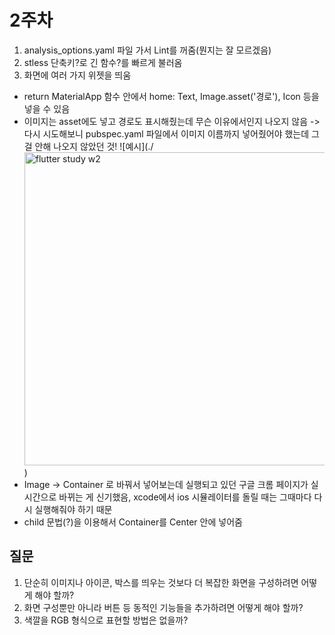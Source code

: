 # 2주차

1. analysis_options.yaml 파일 가서 Lint를 꺼줌(뭔지는 잘 모르겠음)
2. stless 단축키?로 긴 함수?를 빠르게 불러옴
3. 화면에 여러 가지 위젯을 띄움
  - return MaterialApp 함수 안에서 home: Text, Image.asset('경로'), Icon 등을 넣을 수 있음
  - 이미지는 asset에도 넣고 경로도 표시해줬는데 무슨 이유에서인지 나오지 않음
      -> 다시 시도해보니 pubspec.yaml 파일에서 이미지 이름까지 넣어줬어야 했는데 그걸 안해 나오지 않았던 것!
      ![예시](./<img width="501" alt="flutter study w2" src="https://user-images.githubusercontent.com/63771218/230058423-3c0af3de-b2ed-4722-b066-469e9a67aa9d.png">)
  - Image -> Container 로 바꿔서 넣어보는데 실행되고 있던 구글 크롬 페이지가 실시간으로 바뀌는 게 신기했음, xcode에서 ios 시뮬레이터를 돌릴 때는 그때마다 다시 실행해줘야 하기 때문
  - child 문법(?)을 이용해서 Container를 Center 안에 넣어줌




## 질문
1. 단순히 이미지나 아이콘, 박스를 띄우는 것보다 더 복잡한 화면을 구성하려면 어떻게 해야 할까?
2. 화면 구성뿐만 아니라 버튼 등 동적인 기능들을 추가하려면 어떻게 해야 할까?
3. 색깔을 RGB 형식으로 표현할 방법은 없을까?
